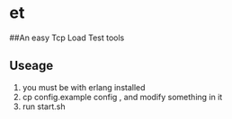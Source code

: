  et
=======
##An easy Tcp Load Test tools


## Useage
1. you must be with erlang installed  
2. cp config.example config , and modify something in it  
3. run start.sh
